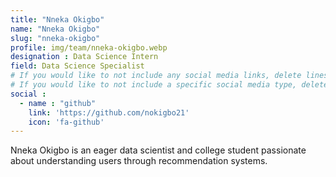 ```yaml
---
title: "Nneka Okigbo"
name: "Nneka Okigbo"
slug: "nneka-okigbo"
profile: img/team/nneka-okigbo.webp
designation : Data Science Intern
field: Data Science Specialist
# If you would like to not include any social media links, delete lines 8 - 17. 
# If you would like to not include a specific social media type, delete the "name", "link", and "icon"
social :
  - name : "github"
    link: 'https://github.com/nokigbo21'
    icon: 'fa-github'
---
```


<!--Write a brief 1-2 sentence bio/personal description below-->
Nneka Okigbo is an eager data scientist and college student passionate about understanding users through recommendation systems.
